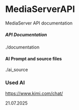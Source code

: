 # MediaServerAPI
MediaServer API documentation




##### API Documentation
./documentation

#### AI Prompt and source files
./ai_source

### Used AI

https://www.kimi.com/chat/

21.07.2025